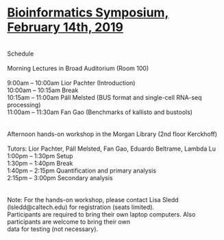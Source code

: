 # <a href="http://bioinformatics.caltech.edu/events/poster.pdf">Bioinformatics Symposium, February 14th, 2019</a>

<br>
Schedule<br>
<br>
Morning Lectures in Broad Auditorium (Room 100) <br>
<br>
9:00am – 10:00am	Lior Pachter (Introduction) <br>
10:00am – 10:15am	Break <br>
10:15am – 11:00am	Páll Melsted (BUS format and single-cell RNA-seq processing) <br>
11:00am – 11:30am	Fan Gao (Benchmarks of kallisto and bustools) <br>
<br>
<br>
Afternoon hands-on workshop in the Morgan Library (2nd floor Kerckhoff) <br>
<br>
Tutors: Lior Pachter, Páll Melsted, Fan Gao, Eduardo Beltrame, Lambda Lu <br>
1:00pm – 1:30pm	Setup <br>
1:30pm – 1:40pm	Break <br>
1:40pm – 2:15pm	Quantification and primary analysis <br>
2:15pm – 3:00pm	Secondary analysis <br>
<br>
<br>
Note: For the hands-on workshop, please contact Lisa Sledd (lsledd@caltech.edu) for registration (seats limited). <br>
Participants are required to bring their own laptop computers. Also participants are welcome to bring their own <br>
data for testing (not necessary). <br>
